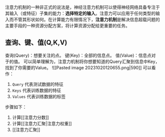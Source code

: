 注意力机制的一种非正式的说法是，神经注意力机制可以使得神经网络具备专注于其输入（或特征）子集的能力：**选择特定的输入**。注意力可以应用于任何类型的输入而不管其形状如何。在计算能力有限情况下，**注意力机制**是解决信息超载问题的主要手段的一种资源分配方案，将计算资源分配给更重要的任务。

## 查询、键、值(Q,K,V)
查询(Query)：想要关注的点。
键(Key)：全部的信息点。
值(Value)：信息点对于的值。
可以简单理解为，注意力机制将你想要知道的Query汇聚到信息中Key，找到了你需要的Value。
![[Pasted image 20231020120655.png|590]]
可以看作：
1. `Query` 代表测试数据的特征
2. `Keys` 代表训练数据的特征
3. `Values` 代表训练数据的标签

步骤如下：
1. 计算[[注意力分数]]
2. 计算[[注意力汇聚|注意力权重]]
3. [[注意力汇聚]]